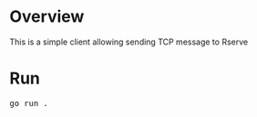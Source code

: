 # Overview

This is a simple client allowing sending TCP message to Rserve

# Run

<pre>
go run .
</pre>
